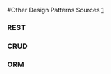 #Other Design Patterns
Sources [1](https://www.thoughtworks.com/insights/blog/rest-api-design-resource-modeling)
### REST

### CRUD 

### ORM 